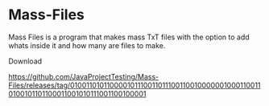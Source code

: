 # Mass-Files
Mass Files is a program that makes mass TxT files with the option to add whats inside it and how many are files to make.

Download

https://github.com/JavaProjectTesting/Mass-Files/releases/tag/0100110101100001011100110111001100100000010001100110100101101100011001010111001100100001
